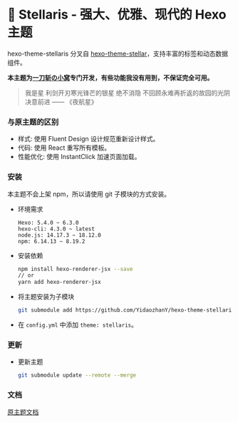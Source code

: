 # 📑 Stellaris - 强大、优雅、现代的 Hexo 主题

hexo-theme-stellaris 分叉自 [hexo-theme-stellar](https://github.com/xaoxuu/hexo-theme-stellar)，支持丰富的标签和动态数据组件。

**本主题为[一刀斩の小窝](https://blog.yidaozhan.top)专门开发，有些功能我没有用到，不保证完全可用。**

> 我是星
> 利剑开刃寒光锋芒的银星
> 绝不消隐
> 不回顾永难再折返的故园的光阴
> 决意前进
> —— 《夜航星》

### 与原主题的区别

- 样式: 使用 Fluent Design 设计规范重新设计样式。
- 代码: 使用 React 重写所有模板。
- 性能优化: 使用 InstantClick 加速页面加载。

### 安装

本主题不会上架 npm，所以请使用 git 子模块的方式安装。

- 环境需求
    ```
    Hexo: 5.4.0 ~ 6.3.0
    hexo-cli: 4.3.0 ~ latest
    node.js: 14.17.3 ~ 18.12.0
    npm: 6.14.13 ~ 8.19.2
    ```

- 安装依赖
    ```bash
    npm install hexo-renderer-jsx --save
    // or
    yarn add hexo-renderer-jsx
    ```

- 将主题安装为子模块
    ```bash
    git submodule add https://github.com/YidaozhanY/hexo-theme-stellaris.git themes/stellaris
    ```

- 在 `config.yml` 中添加 `theme: stellaris`。

### 更新

- 更新主题
    ```bash
    git submodule update --remote --merge
    ```

### 文档

[原主题文档](https://xaoxuu.com/wiki/stellar/)